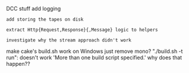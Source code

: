 DCC stuff
    add logging

    add storing the tapes on disk

	extract Http{Request,Response}{,Message} logic to helpers

	investigate why the stream approach didn't work

make cake's build.sh work on Windows
    just remove mono?
    "./build.sh -t run": doesn't work 'More than one build script specified.'
        why does that happen??